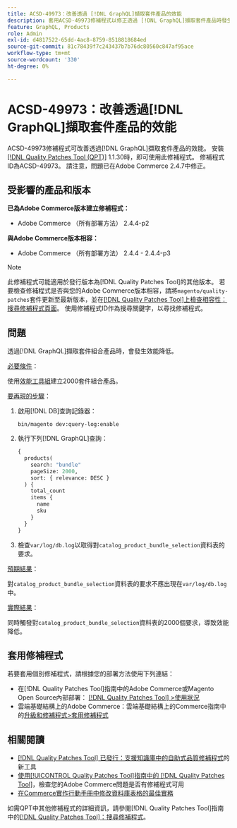 ```yaml
---
title: ACSD-49973：改善透過 [!DNL GraphQL]擷取套件產品的效能
description: 套用ACSD-49973修補程式以修正透過 [!DNL GraphQL]擷取套件產品時發生效能降低的Adobe Commerce問題。
feature: GraphQL, Products
role: Admin
exl-id: d4817522-65dd-4ac8-8759-8518818684ed
source-git-commit: 81c78439f7c243437b7b76dc80560c847af95ace
workflow-type: tm+mt
source-wordcount: '330'
ht-degree: 0%

---
```


# ACSD-49973：改善透過[!DNL GraphQL]擷取套件產品的效能

ACSD-49973修補程式可改善透過[!DNL GraphQL]擷取套件產品的效能。 安裝[[!DNL Quality Patches Tool (QPT)]](https://experienceleague.adobe.com/zh-hant/docs/commerce-knowledge-base/kb/announcements/commerce-announcements/magento-quality-patches-released-new-tool-to-self-serve-quality-patches) 1.1.30時，即可使用此修補程式。 修補程式ID為ACSD-49973。 請注意，問題已在Adobe Commerce 2.4.7中修正。

## 受影響的產品和版本

**已為Adobe Commerce版本建立修補程式：**

* Adobe Commerce （所有部署方法） 2.4.4-p2

**與Adobe Commerce版本相容：**

* Adobe Commerce （所有部署方法） 2.4.4 - 2.4.4-p3

>[!NOTE]
>
>此修補程式可能適用於發行版本為[!DNL Quality Patches Tool]的其他版本。 若要檢查修補程式是否與您的Adobe Commerce版本相容，請將`magento/quality-patches`套件更新至最新版本，並在[[!DNL Quality Patches Tool]上檢查相容性：搜尋修補程式頁面](https://experienceleague.adobe.com/tools/commerce-quality-patches/index.html?lang=zh-Hant)。 使用修補程式ID作為搜尋關鍵字，以尋找修補程式。

## 問題

透過[!DNL GraphQL]擷取套件組合產品時，會發生效能降低。

<u>必要條件</u>：

使用[效能工具組](https://experienceleague.adobe.com/docs/commerce-operations/configuration-guide/cli/generate-data.html?lang=zh-Hant)建立2000套件組合產品。

<u>要再現的步驟</u>：

1. 啟用[!DNL DB]查詢記錄器：

   ```
   bin/magento dev:query-log:enable
   ```

1. 執行下列[!DNL GraphQL]查詢：

   ```GraphQL
   {
     products(
       search: "bundle"
       pageSize: 2000,
       sort: { relevance: DESC }
     ) {
       total_count
       items {
         name
         sku
       }
     }
   }
   ```

1. 檢查`var/log/db.log`以取得對`catalog_product_bundle_selection`資料表的要求。

<u>預期結果</u>：

對`catalog_product_bundle_selection`資料表的要求不應出現在`var/log/db.log`中。

<u>實際結果</u>：

同時觸發對`catalog_product_bundle_selection`資料表的2000個要求，導致效能降低。

## 套用修補程式

若要套用個別修補程式，請根據您的部署方法使用下列連結：

* 在[!DNL Quality Patches Tool]指南中的Adobe Commerce或Magento Open Source內部部署： [[!DNL Quality Patches Tool] >使用狀況](/help/tools/quality-patches-tool/usage.md)
* 雲端基礎結構上的Adobe Commerce：雲端基礎結構上的Commerce指南中的[升級和修補程式>套用修補程式](https://experienceleague.adobe.com/docs/commerce-cloud-service/user-guide/develop/upgrade/apply-patches.html?lang=zh-Hant)

## 相關閱讀

* [[!DNL Quality Patches Tool] 已發行：支援知識庫中的自助式品質修補程式](https://experienceleague.adobe.com/zh-hant/docs/commerce-knowledge-base/kb/announcements/commerce-announcements/magento-quality-patches-released-new-tool-to-self-serve-quality-patches)的新工具
* [使用[!UICONTROL Quality Patches Tool]指南中的 [!DNL Quality Patches Tool]](/help/tools/quality-patches-tool/patches-available-in-qpt/check-patch-for-magento-issue-with-magento-quality-patches.md)，檢查您的Adobe Commerce問題是否有修補程式可用
* [在Commerce實作行動手冊中修改資料庫表格的最佳實務](https://experienceleague.adobe.com/zh-hant/docs/commerce-operations/implementation-playbook/best-practices/development/modifying-core-and-third-party-tables#why-adobe-recommends-avoiding-modifications)

如需QPT中其他修補程式的詳細資訊，請參閱[!DNL Quality Patches Tool]指南中的[[!DNL Quality Patches Tool]：搜尋修補程式](https://experienceleague.adobe.com/tools/commerce-quality-patches/index.html?lang=zh-Hant)。
